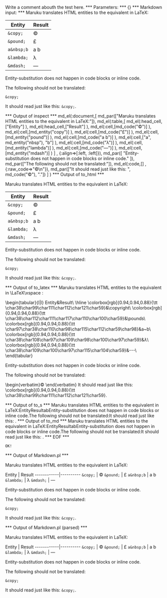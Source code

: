 Write a comment abouth the test here.
*** Parameters: ***
{}
*** Markdown input: ***
Maruku translates HTML entities to the equivalent in LaTeX:

Entity      | Result
------------|----------
`&copy;`    |  &copy;
`&pound;`   |  &pound;
`a&nbsp;b`  |  a&nbsp;b
`&lambda;`  |  &lambda;
`&mdash;`   |  &mdash;


Entity-substitution does not happen in code blocks or inline code.

The following should not be translated:

	&copy;

It should read just like this: `&copy;`.


*** Output of inspect ***
md_el(:document,[
	md_par(["Maruku translates HTML entities to the equivalent in LaTeX:"]),
	 md_el(:table,[
		md_el(:head_cell,["Entity"] ),
		 md_el(:head_cell,["Result"] ),
		 md_el(:cell,[md_code("&copy;")] ),
		 md_el(:cell,[md_entity("copy")] ),
		 md_el(:cell,[md_code("&pound;")] ),
		 md_el(:cell,[md_entity("pound")] ),
		 md_el(:cell,[md_code("a&nbsp;b")] ),
		 md_el(:cell,["a", md_entity("nbsp"), "b"] ),
		 md_el(:cell,[md_code("&lambda;")] ),
		 md_el(:cell,[md_entity("lambda")] ),
		 md_el(:cell,[md_code("&mdash;")] ),
		 md_el(:cell,[md_entity("mdash")] )
	] , {:align=>[:left, :left]}),
	 md_par([
		"Entity-substitution does not happen in code blocks or inline code."
	]),
	 md_par(["The following should not be translated:"]),
	 md_el(:code,[] , {:raw_code=>"&copy;\n"}),
	 md_par(["It should read just like this: ", md_code("&copy;"), "."])
] )
*** Output of to_html ***
<p>Maruku translates HTML entities to the equivalent in LaTeX:</p
    ><table
      ><thead
        ><tr
          ><th>Entity</th
          ><th>Result</th
        ></tr
      ></thead
      ><tbody
        ><tr
          ><td style='text-align: left;'
            ><code>&amp;copy;</code
          ></td
          ><td style='text-align: left;'>&copy;</td
        ></tr
        ><tr
          ><td style='text-align: left;'
            ><code>&amp;pound;</code
          ></td
          ><td style='text-align: left;'>&pound;</td
        ></tr
        ><tr
          ><td style='text-align: left;'
            ><code>a&amp;nbsp;b</code
          ></td
          ><td style='text-align: left;'>a&nbsp;b</td
        ></tr
        ><tr
          ><td style='text-align: left;'
            ><code>&amp;lambda;</code
          ></td
          ><td style='text-align: left;'>&lambda;</td
        ></tr
        ><tr
          ><td style='text-align: left;'
            ><code>&amp;mdash;</code
          ></td
          ><td style='text-align: left;'>&mdash;</td
        ></tr
      ></tbody
    ></table
    ><p>Entity-substitution does not happen in code blocks or inline code.</p
    ><p>The following should not be translated:</p
    ><pre
      ><code>&amp;copy;
</code
    ></pre
    ><p>It should read just like this: <code>&amp;copy;</code
      >.</p
  >
*** Output of to_latex ***
Maruku translates HTML entities to the equivalent in \LaTeX\xspace :

\begin{tabular}{l|l}
Entity&Result\\
\hline 
\colorbox[rgb]{0.94,0.94,0.88}{\tt \char38\char99\char111\char112\char121\char59}&\copyright\\
\colorbox[rgb]{0.94,0.94,0.88}{\tt \char38\char112\char111\char117\char110\char100\char59}&\pounds\\
\colorbox[rgb]{0.94,0.94,0.88}{\tt \char97\char38\char110\char98\char115\char112\char59\char98}&a~b\\
\colorbox[rgb]{0.94,0.94,0.88}{\tt \char38\char108\char97\char109\char98\char100\char97\char59}&$\lambda$\\
\colorbox[rgb]{0.94,0.94,0.88}{\tt \char38\char109\char100\char97\char115\char104\char59}&---\\
\end{tabular}

Entity-substitution does not happen in code blocks or inline code.

The following should not be translated:

\begin{verbatim}&copy;
\end{verbatim}
It should read just like this: \colorbox[rgb]{0.94,0.94,0.88}{\tt \char38\char99\char111\char112\char121\char59}.


*** Output of to_s ***
Maruku translates HTML entities to the equivalent in LaTeX:EntityResultabEntity-substitution does not happen in code blocks or inline code.The following should not be translated:It should read just like this: .
*** Output of to_md ***
Maruku translates HTML entities to the equivalent in LaTeX:EntityResultabEntity-substitution does not happen in code blocks or inline code.The following should not be translated:It should read just like this: .
*** EOF ***



	OK!



*** Output of Markdown.pl ***
<p>Maruku translates HTML entities to the equivalent in LaTeX:</p>

<p>Entity      | Result
------------|----------
<code>&amp;copy;</code>    |  &copy;
<code>&amp;pound;</code>   |  &pound;
<code>a&amp;nbsp;b</code>  |  a&nbsp;b
<code>&amp;lambda;</code>  |  &lambda;
<code>&amp;mdash;</code>   |  &mdash;</p>

<p>Entity-substitution does not happen in code blocks or inline code.</p>

<p>The following should not be translated:</p>

<pre><code>&amp;copy;
</code></pre>

<p>It should read just like this: <code>&amp;copy;</code>.</p>

*** Output of Markdown.pl (parsed) ***
<p>Maruku translates HTML entities to the equivalent in LaTeX:</p
    ><p>Entity | Result
------------|----------
<code>&amp;copy;</code
      > | &copy;
<code>&amp;pound;</code
      > | &pound;
<code>a&amp;nbsp;b</code
      > | a&nbsp;b
<code>&amp;lambda;</code
      > | &lambda;
<code>&amp;mdash;</code
      > | &mdash;</p
    ><p>Entity-substitution does not happen in code blocks or inline code.</p
    ><p>The following should not be translated:</p
    ><pre
      ><code>&amp;copy;
</code
    ></pre
    ><p>It should read just like this: <code>&amp;copy;</code
      >.</p
  >